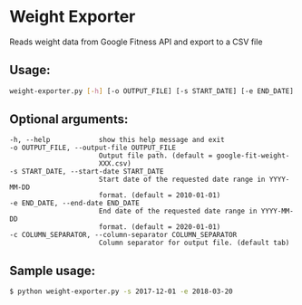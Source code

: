 # Weight Exporter
Reads weight data from Google Fitness API and export to a CSV file

## Usage:
```sh
weight-exporter.py [-h] [-o OUTPUT_FILE] [-s START_DATE] [-e END_DATE] [-c COLUMN_SEPARATOR]
```

## Optional arguments:
```
-h, --help            show this help message and exit
-o OUTPUT_FILE, --output-file OUTPUT_FILE
                      Output file path. (default = google-fit-weight-
                      XXX.csv)
-s START_DATE, --start-date START_DATE
                      Start date of the requested date range in YYYY-MM-DD
                      format. (default = 2010-01-01)
-e END_DATE, --end-date END_DATE
                      End date of the requested date range in YYYY-MM-DD
                      format. (default = 2020-01-01)
-c COLUMN_SEPARATOR, --column-separator COLUMN_SEPARATOR
                      Column separator for output file. (default tab)
```

## Sample usage:

```sh
$ python weight-exporter.py -s 2017-12-01 -e 2018-03-20
```